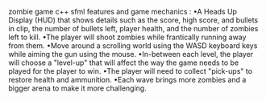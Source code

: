 zombie game c++ sfml
features and game mechanics :
•A Heads Up Display (HUD) that shows details such as the score, high score,
and bullets in clip, the number of bullets left, player health, and the number
of zombies left to kill.
•The player will shoot zombies while frantically running away from them.
•Move around a scrolling world using the WASD keyboard keys while aiming
the gun using the mouse.
•In-between each level, the player will choose a "level-up" that will affect the
way the game needs to be played for the player to win.
•The player will need to collect "pick-ups" to restore health and ammunition.
•Each wave brings more zombies and a bigger arena to make it
more challenging.
